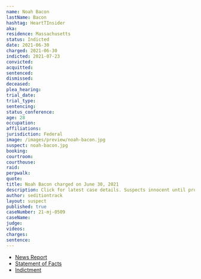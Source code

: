 ```yaml
---
name: Noah Bacon
lastName: Bacon
hashtag: HeartTInsider
aka:
residence: Massachusetts
status: Indicted
date: 2021-06-30
charged: 2021-06-30
indicted: 2021-07-23
convicted:
acquitted:
sentenced:
dismissed:
deceased:
plea_hearing:
trial_date:
trial_type:
sentencing:
status_conference:
age: 28
occupation:
affiliations:
jurisdiction: Federal
image: /images/preview/noah-bacon.jpg
suspect: noah-bacon.jpg
booking:
courtroom:
courthouse:
raid:
perpwalk:
quote:
title: Noah Bacon charged on June 30, 2021
description: Click for latest case details. Suspects innocent until proven guilty.
author: seditiontrack
layout: suspect
published: true
caseNumber: 21-mj-0509
caseName:
judge:
videos:
charges:
sentence:
---
```

- [News Report](https://boston.cbslocal.com/2021/06/30/capitol-riot-arrests-fbi-boston-noah-bacon-chase-allen-somerville-seekonk/)
- [Statement of Facts](https://www.justice.gov/usao-dc/case-multi-defendant/file/1408331/download)
- [Indictment](https://www.justice.gov/usao-dc/case-multi-defendant/file/1459391/download)
